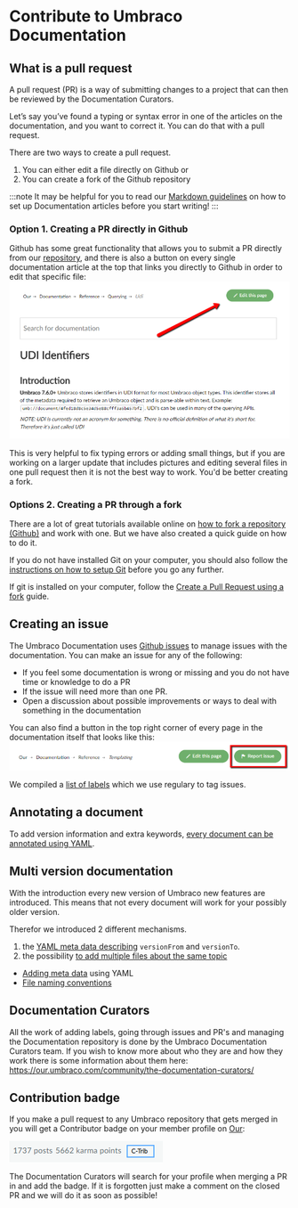 # Contribute to Umbraco Documentation

## What is a pull request

A pull request (PR) is a way of submitting changes to a project that can then be reviewed by the Documentation Curators.

Let’s say you’ve found a typing or syntax error in one of the articles on the documentation, and you want to correct it. You can do that with a pull request.

There are two ways to create a pull request.

1. You can either edit a file directly on Github or
2. You can create a fork of the Github repository

:::note
It may be helpful for you to read our [Markdown guidelines](Markdown-Conventions) on how to set up Documentation articles before you start writing!
:::

### Option 1. Creating a PR directly in Github

Github has some great functionality that allows you to submit a PR directly from our [repository](https://github.com/umbraco/UmbracoDocs/), and there is also a button on every single documentation article at the top that links you directly to Github in order to edit that specific file:
![Our edit button](images/edit-this-page.png)

This is very helpful to fix typing errors or adding small things, but if you are working on a larger update that includes pictures and editing several files in one pull request then it is not the best way to work. You'd be better creating a fork.

### Options 2. Creating a PR through a fork

There are a lot of great tutorials available online on [how to fork a repository (Github)](https://help.github.com/articles/fork-a-repo/) and work with one. But we have also created a quick guide on how to do it.

If you do not have installed Git on your computer, you should also follow the [instructions on how to setup Git](https://help.github.com/articles/set-up-git/) before you go any further.

If git is installed on your computer, follow the [Create a Pull Request using a fork](Pull-Requests) guide.

## Creating an issue

The Umbraco Documentation uses [Github issues](https://github.com/umbraco/UmbracoDocs/issues) to manage issues with the documentation.
You can make an issue for any of the following:

- If you feel some documentation is wrong or missing and you do not have time or knowledge to do a PR
- If the issue will need more than one PR.
- Open a discussion about possible improvements or ways to deal with something in the documentation

You can also find a button in the top right corner of every page in the documentation itself that looks like this:
![Our issue button](images/report-issue.png)  

We compiled a [list of labels](github-issues.md) which we use regulary to tag issues.

## Annotating a document

To add version information and extra keywords, [every document can be annotated using YAML](adding-metadata.md).

## Multi version documentation

With the introduction every new version of Umbraco new features are introduced.  This means that not every document will work for your possibly older version.

Therefor we introduced 2 different mechanisms.

1. the [YAML meta data describing](adding-metadata.md) `versionFrom` and `versionTo`.
2. the possibility [to add multiple files about the same topic](file-naming-conventions.md)

- [Adding meta data](adding-metadata.md) using YAML
- [File naming conventions](file-naming-conventions.md)

## Documentation Curators

All the work of adding labels, going through issues and PR's and managing the Documentation repository is done by the Umbraco Documentation Curators team. If you wish to know more about who they are and how they work there is some information about them here: https://our.umbraco.com/community/the-documentation-curators/

## Contribution badge

If you make a pull request to any Umbraco repository that gets merged in you will get a Contributor badge on your member profile on [Our](https://our.umbraco.com):

![Contributor badge on our](images/c-trib-badge.png)

The Documentation Curators will search for your profile when merging a PR in and add the badge. 
If it is forgotten just make a comment on the closed PR and we will do it as soon as possible!
